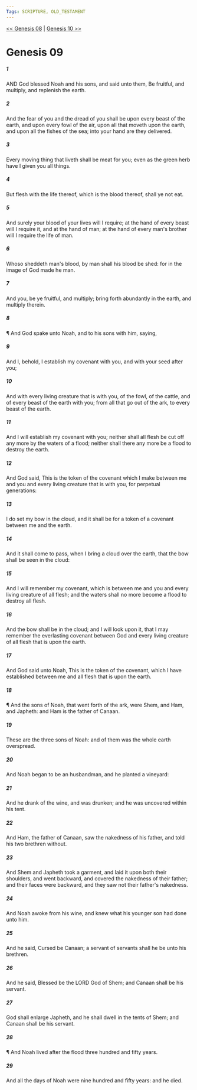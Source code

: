 ```yaml
---
Tags: SCRIPTURE, OLD_TESTAMENT
---
```


[<< Genesis 08](OLD_TESTAMENT/01_Genesis/Genesis_08.md) | [Genesis 10 >>](OLD_TESTAMENT/01_Genesis/Genesis_10.md)

# Genesis 09

##### 1
 AND God blessed Noah and his sons, and said unto them, Be fruitful, and multiply, and replenish the earth.
##### 2
 And the fear of you and the dread of you shall be upon every beast of the earth, and upon every fowl of the air, upon all that moveth upon the earth, and upon all the fishes of the sea; into your hand are they delivered.
##### 3
 Every moving thing that liveth shall be meat for you; even as the green herb have I given you all things.
##### 4
 But flesh with the life thereof, which is the blood thereof, shall ye not eat.
##### 5
 And surely your blood of your lives will I require; at the hand of every beast will I require it, and at the hand of man; at the hand of every man's brother will I require the life of man.
##### 6
 Whoso sheddeth man's blood, by man shall his blood be shed: for in the image of God made he man.
##### 7
 And you, be ye fruitful, and multiply; bring forth abundantly in the earth, and multiply therein.
##### 8
 ¶ And God spake unto Noah, and to his sons with him, saying,
##### 9
 And I, behold, I establish my covenant with you, and with your seed after you;
##### 10
 And with every living creature that is with you, of the fowl, of the cattle, and of every beast of the earth with you; from all that go out of the ark, to every beast of the earth.
##### 11
 And I will establish my covenant with you; neither shall all flesh be cut off any more by the waters of a flood; neither shall there any more be a flood to destroy the earth.
##### 12
 And God said, This is the token of the covenant which I make between me and you and every living creature that is with you, for perpetual generations:
##### 13
 I do set my bow in the cloud, and it shall be for a token of a covenant between me and the earth.
##### 14
 And it shall come to pass, when I bring a cloud over the earth, that the bow shall be seen in the cloud:
##### 15
 And I will remember my covenant, which is between me and you and every living creature of all flesh; and the waters shall no more become a flood to destroy all flesh.
##### 16
 And the bow shall be in the cloud; and I will look upon it, that I may remember the everlasting covenant between God and every living creature of all flesh that is upon the earth.
##### 17
 And God said unto Noah, This is the token of the covenant, which I have established between me and all flesh that is upon the earth.
##### 18
 ¶ And the sons of Noah, that went forth of the ark, were Shem, and Ham, and Japheth: and Ham is the father of Canaan.
##### 19
 These are the three sons of Noah: and of them was the whole earth overspread.
##### 20
 And Noah began to be an husbandman, and he planted a vineyard:
##### 21
 And he drank of the wine, and was drunken; and he was uncovered within his tent.
##### 22
 And Ham, the father of Canaan, saw the nakedness of his father, and told his two brethren without.
##### 23
 And Shem and Japheth took a garment, and laid it upon both their shoulders, and went backward, and covered the nakedness of their father; and their faces were backward, and they saw not their father's nakedness.
##### 24
 And Noah awoke from his wine, and knew what his younger son had done unto him.
##### 25
 And he said, Cursed be Canaan; a servant of servants shall he be unto his brethren.
##### 26
 And he said, Blessed be the LORD God of Shem; and Canaan shall be his servant.
##### 27
 God shall enlarge Japheth, and he shall dwell in the tents of Shem; and Canaan shall be his servant.
##### 28
 ¶ And Noah lived after the flood three hundred and fifty years.
##### 29
 And all the days of Noah were nine hundred and fifty years: and he died.
